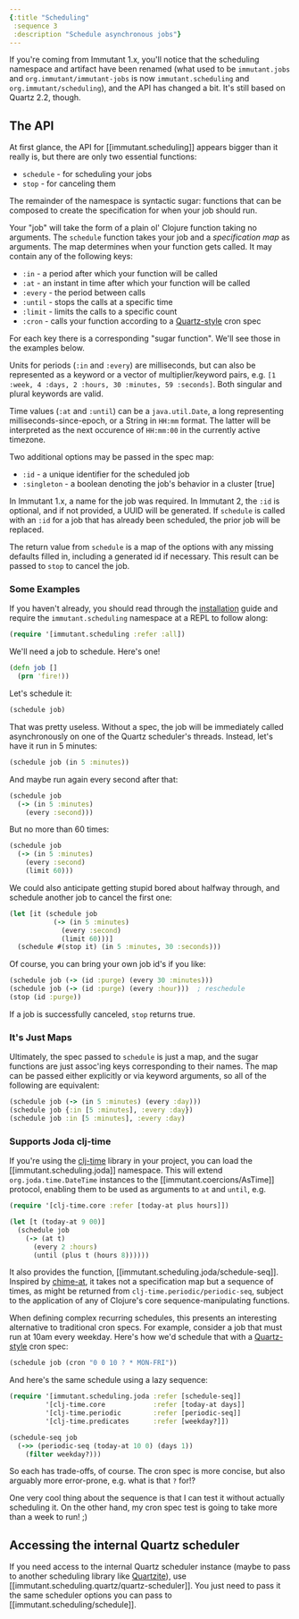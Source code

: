 ```yaml
---
{:title "Scheduling"
 :sequence 3
 :description "Schedule asynchronous jobs"}
---
```


If you're coming from Immutant 1.x, you'll notice that the scheduling
namespace and artifact have been renamed (what used to be
`immutant.jobs` and `org.immutant/immutant-jobs` is now
`immutant.scheduling` and `org.immutant/scheduling`), and the API has
changed a bit.  It's still based on Quartz 2.2, though.

## The API

At first glance, the API for [[immutant.scheduling]] appears bigger than
it really is, but there are only two essential functions:

* `schedule` - for scheduling your jobs
* `stop` - for canceling them

The remainder of the namespace is syntactic sugar: functions that can
be composed to create the specification for when your job should run.

Your "job" will take the form of a plain ol' Clojure function taking
no arguments. The `schedule` function takes your job and a
*specification map* as arguments. The map determines when your
function gets called. It may contain any of the following keys:

* `:in` - a period after which your function will be called
* `:at` - an instant in time after which your function will be called
* `:every` - the period between calls
* `:until` - stops the calls at a specific time
* `:limit` - limits the calls to a specific count
* `:cron` - calls your function according to a [Quartz-style] cron spec

For each key there is a corresponding "sugar function". We'll see
those in the examples below.

Units for periods (`:in` and `:every`) are milliseconds, but can also
be represented as a keyword or a vector of multiplier/keyword pairs,
e.g. `[1 :week, 4 :days, 2 :hours, 30 :minutes, 59 :seconds]`. Both
singular and plural keywords are valid.

Time values (`:at` and `:until`) can be a `java.util.Date`, a long
representing milliseconds-since-epoch, or a String in `HH:mm` format.
The latter will be interpreted as the next occurence of `HH:mm:00` in
the currently active timezone.

Two additional options may be passed in the spec map:

* `:id` - a unique identifier for the scheduled job
* `:singleton` - a boolean denoting the job's behavior in a cluster [true]

In Immutant 1.x, a name for the job was required. In Immutant 2, the
`:id` is optional, and if not provided, a UUID will be generated. If
`schedule` is called with an `:id` for a job that has already been
scheduled, the prior job will be replaced.

The return value from `schedule` is a map of the options with any
missing defaults filled in, including a generated id if necessary.
This result can be passed to `stop` to cancel the job.

### Some Examples

If you haven't already, you should read through the [installation]
guide and require the `immutant.scheduling` namespace at a REPL to
follow along:

```clojure
(require '[immutant.scheduling :refer :all])
```

We'll need a job to schedule. Here's one!

```clojure
(defn job []
  (prn 'fire!))
```

Let's schedule it:

```clojure
(schedule job)
```

That was pretty useless. Without a spec, the job will be immediately
called asynchronously on one of the Quartz scheduler's threads.
Instead, let's have it run in 5 minutes:

```clojure
(schedule job (in 5 :minutes))
```

And maybe run again every second after that:

```clojure
(schedule job
  (-> (in 5 :minutes)
    (every :second)))
```

But no more than 60 times:

```clojure
(schedule job
  (-> (in 5 :minutes)
    (every :second)
    (limit 60)))
```

We could also anticipate getting stupid bored about halfway through,
and schedule another job to cancel the first one:

```clojure
(let [it (schedule job
           (-> (in 5 :minutes)
             (every :second)
             (limit 60)))]
  (schedule #(stop it) (in 5 :minutes, 30 :seconds)))
```

Of course, you can bring your own job id's if you like:

```clojure
(schedule job (-> (id :purge) (every 30 :minutes)))
(schedule job (-> (id :purge) (every :hour)))  ; reschedule
(stop (id :purge))
```

If a job is successfully canceled, `stop` returns true.

### It's Just Maps

Ultimately, the spec passed to `schedule` is just a map, and the sugar
functions are just assoc'ing keys corresponding to their names. The
map can be passed either explicitly or via keyword arguments, so all
of the following are equivalent:

```clojure
(schedule job (-> (in 5 :minutes) (every :day)))
(schedule job {:in [5 :minutes], :every :day})
(schedule job :in [5 :minutes], :every :day)
```

### Supports Joda clj-time

If you're using the [clj-time] library in your project, you can load
the [[immutant.scheduling.joda]] namespace. This will extend
`org.joda.time.DateTime` instances to the
[[immutant.coercions/AsTime]] protocol, enabling them to be used as
arguments to `at` and `until`, e.g.

```clojure
(require '[clj-time.core :refer [today-at plus hours]])

(let [t (today-at 9 00)]
  (schedule job
    (-> (at t)
      (every 2 :hours)
      (until (plus t (hours 8))))))
```

It also provides the function,
[[immutant.scheduling.joda/schedule-seq]]. Inspired by [chime-at], it
takes not a specification map but a sequence of times, as might be
returned from `clj-time.periodic/periodic-seq`, subject to the
application of any of Clojure's core sequence-manipulating functions.

When defining complex recurring schedules, this presents an
interesting alternative to traditional cron specs. For example,
consider a job that must run at 10am every weekday. Here's how we'd
schedule that with a [Quartz-style] cron spec:

```clojure
(schedule job (cron "0 0 10 ? * MON-FRI"))
```

And here's the same schedule using a lazy sequence:

```clojure
(require '[immutant.scheduling.joda :refer [schedule-seq]]
         '[clj-time.core            :refer [today-at days]]
         '[clj-time.periodic        :refer [periodic-seq]]
         '[clj-time.predicates      :refer [weekday?]])

(schedule-seq job
  (->> (periodic-seq (today-at 10 0) (days 1))
    (filter weekday?)))
```

So each has trade-offs, of course. The cron spec is more concise, but
also arguably more error-prone, e.g. what is that `?` for!?

One very cool thing about the sequence is that I can test it without
actually scheduling it. On the other hand, my cron spec test is going
to take more than a week to run! ;)

## Accessing the internal Quartz scheduler

If you need access to the internal Quartz scheduler instance (maybe to
pass to another scheduling library like [Quartzite]), use
[[immutant.scheduling.quartz/quartz-scheduler]]. You just need to pass
it the same scheduler options you can pass to
[[immutant.scheduling/schedule]].

[Quartz-style]: http://quartz-scheduler.org/documentation/quartz-2.2.x/tutorials/tutorial-lesson-06
[installation]: guide-installation.html
[clj-time]: https://github.com/clj-time/clj-time
[chime-at]: https://github.com/james-henderson/chime#chime-at
[Quartzite]: http://clojurequartz.info/

